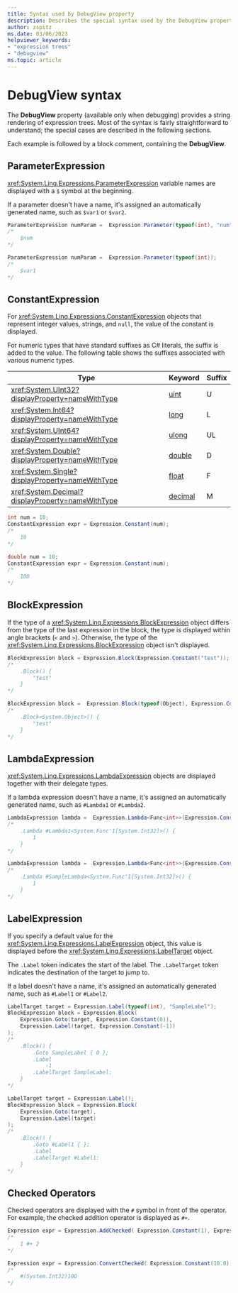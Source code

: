```yaml
---
title: Syntax used by DebugView property
description: Describes the special syntax used by the DebugView property to produce a string representation of expression trees
author: zspitz
ms.date: 03/06/2023
helpviewer_keywords:
- "expression trees"
- "debugview"
ms.topic: article
---
```

# DebugView syntax

The **DebugView** property (available only when debugging) provides a string rendering of expression trees. Most of the syntax is fairly straightforward to understand; the special cases are described in the following sections.

Each example is followed by a block comment, containing the **DebugView**.

## ParameterExpression

<xref:System.Linq.Expressions.ParameterExpression> variable names are displayed with a `$` symbol at the beginning.

If a parameter doesn't have a name, it's assigned an automatically generated name, such as `$var1` or `$var2`.

```csharp
ParameterExpression numParam =  Expression.Parameter(typeof(int), "num");
/*
    $num
*/

ParameterExpression numParam =  Expression.Parameter(typeof(int));
/*
    $var1
*/
```

## ConstantExpression

For <xref:System.Linq.Expressions.ConstantExpression> objects that represent integer values, strings, and `null`, the value of the constant is displayed.

For numeric types that have standard suffixes as C# literals, the suffix is added to the value. The following table shows the suffixes associated with various numeric types.

| Type                                               | Keyword                                                                           | Suffix |
|----------------------------------------------------|-----------------------------------------------------------------------------------|--------|
| <xref:System.UInt32?displayProperty=nameWithType>  | [uint](../../language-reference/builtin-types/integral-numeric-types.md)          | U      |
| <xref:System.Int64?displayProperty=nameWithType>   | [long](../../language-reference/builtin-types/integral-numeric-types.md)          | L      |
| <xref:System.UInt64?displayProperty=nameWithType>  | [ulong](../../language-reference/builtin-types/integral-numeric-types.md)         | UL     |
| <xref:System.Double?displayProperty=nameWithType>  | [double](../../language-reference/builtin-types/floating-point-numeric-types.md)  | D      |
| <xref:System.Single?displayProperty=nameWithType>  | [float](../../language-reference/builtin-types/floating-point-numeric-types.md)   | F      |
| <xref:System.Decimal?displayProperty=nameWithType> | [decimal](../../language-reference/builtin-types/floating-point-numeric-types.md) | M      |

```csharp
int num = 10;
ConstantExpression expr = Expression.Constant(num);
/*
    10
*/

double num = 10;
ConstantExpression expr = Expression.Constant(num);
/*
    10D
*/
```

## BlockExpression

If the type of a <xref:System.Linq.Expressions.BlockExpression> object differs from the type of the last expression in the block, the type is displayed within angle brackets (`<` and `>`). Otherwise, the type of the <xref:System.Linq.Expressions.BlockExpression> object isn't displayed.

```csharp
BlockExpression block = Expression.Block(Expression.Constant("test"));
/*
    .Block() {
        "test"
    }
*/

BlockExpression block =  Expression.Block(typeof(Object), Expression.Constant("test"));
/*
    .Block<System.Object>() {
        "test"
    }
*/
```

## LambdaExpression

<xref:System.Linq.Expressions.LambdaExpression> objects are displayed together with their delegate types.

If a lambda expression doesn't have a name, it's assigned an automatically generated name, such as `#Lambda1` or `#Lambda2`.

```csharp
LambdaExpression lambda =  Expression.Lambda<Func<int>>(Expression.Constant(1));
/*
    .Lambda #Lambda1<System.Func'1[System.Int32]>() {
        1
    }
*/

LambdaExpression lambda =  Expression.Lambda<Func<int>>(Expression.Constant(1), "SampleLambda", null);
/*
    .Lambda #SampleLambda<System.Func'1[System.Int32]>() {
        1
    }
*/
```

## LabelExpression

If you specify a default value for the <xref:System.Linq.Expressions.LabelExpression> object, this value is displayed before the <xref:System.Linq.Expressions.LabelTarget> object.

The `.Label` token indicates the start of the label. The `.LabelTarget` token indicates the destination of the target to jump to.

If a label doesn't have a name, it's assigned an automatically generated name, such as `#Label1` or `#Label2`.

```csharp
LabelTarget target = Expression.Label(typeof(int), "SampleLabel");
BlockExpression block = Expression.Block(
    Expression.Goto(target, Expression.Constant(0)),
    Expression.Label(target, Expression.Constant(-1))
);
/*
    .Block() {
        .Goto SampleLabel { 0 };
        .Label
            -1
        .LabelTarget SampleLabel:
    }
*/

LabelTarget target = Expression.Label();
BlockExpression block = Expression.Block(
    Expression.Goto(target),
    Expression.Label(target)
);
/*
    .Block() {
        .Goto #Label1 { };
        .Label
        .LabelTarget #Label1:
    }
*/
```

## Checked Operators

Checked operators are displayed with the `#` symbol in front of the operator. For example, the checked addition operator is displayed as `#+`.

```csharp
Expression expr = Expression.AddChecked( Expression.Constant(1), Expression.Constant(2));
/*
    1 #+ 2
*/

Expression expr = Expression.ConvertChecked( Expression.Constant(10.0), typeof(int));
/*
    #(System.Int32)10D
*/
```
